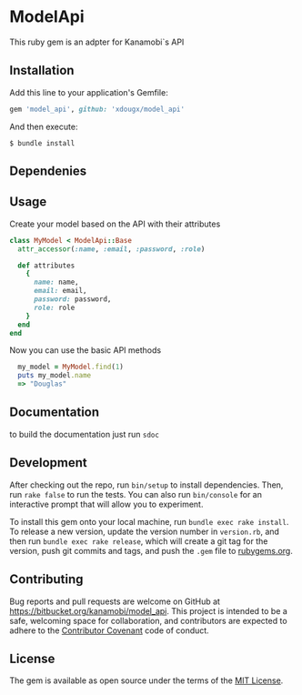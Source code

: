 # ModelApi

This ruby gem is an adpter for Kanamobi`s API

## Installation

Add this line to your application's Gemfile:

```ruby
gem 'model_api', github: 'xdougx/model_api'
```

And then execute:

    $ bundle install


## Dependenies


## Usage

Create your model based on the API with their attributes

```ruby
class MyModel < ModelApi::Base
  attr_accessor(:name, :email, :password, :role)

  def attributes
    {
      name: name, 
      email: email,
      password: password,
      role: role
    }
  end
end
```

Now you can use the basic API methods

```ruby
  my_model = MyModel.find(1)
  puts my_model.name
  => "Douglas"
```


## Documentation

to build the documentation just run `sdoc`

## Development

After checking out the repo, run `bin/setup` to install dependencies. Then, run `rake false` to run the tests. You can also run `bin/console` for an interactive prompt that will allow you to experiment.

To install this gem onto your local machine, run `bundle exec rake install`. To release a new version, update the version number in `version.rb`, and then run `bundle exec rake release`, which will create a git tag for the version, push git commits and tags, and push the `.gem` file to [rubygems.org](https://rubygems.org).

## Contributing

Bug reports and pull requests are welcome on GitHub at https://bitbucket.org/kanamobi/model_api. This project is intended to be a safe, welcoming space for collaboration, and contributors are expected to adhere to the [Contributor Covenant](contributor-covenant.org) code of conduct.


## License

The gem is available as open source under the terms of the [MIT License](http://opensource.org/licenses/MIT).

